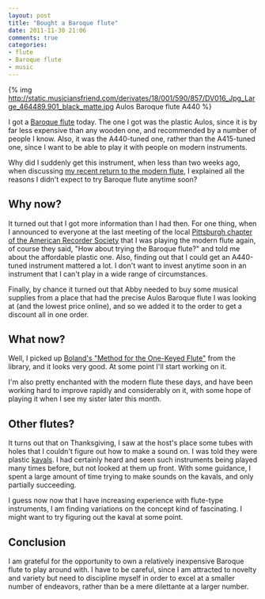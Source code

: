 ```yaml
---
layout: post
title: "Bought a Baroque flute"
date: 2011-11-30 21:06
comments: true
categories:
- flute
- Baroque flute
- music
---
```

{% img http://static.musiciansfriend.com/derivates/18/001/590/857/DV016_Jpg_Large_464489.901_black_matte.jpg Aulos Baroque flute A440 %}

I got a [Baroque flute](http://www.oldflutes.com/baroq.htm) today. The one I got was the plastic Aulos, since it is by far less expensive than any wooden one, and recommended by a number of people I know. Also, it was the A440-tuned one, rather than the A415-tuned one, since I want to be able to play it with people on modern instruments.

Why did I suddenly get this instrument, when less than two weeks ago, when discussing [my recent return to the modern flute](/blog/2011/11/17/flute-versus-recorder/), I explained all the reasons I didn't expect to try Baroque flute anytime soon?

<!--more-->

## Why now?

It turned out that I got more information than I had then. For one thing, when I announced to everyone at the last meeting of the local [Pittsburgh chapter of the American Recorder Society](http://www.andrew.cmu.edu/user/lukas/pcars/Welcome.html) that I was playing the modern flute again, of course they said, "How about trying the Baroque flute?" and told me about the affordable plastic one. Also, finding out that I could get an A440-tuned instrument mattered a lot. I don't want to invest anytime soon in an instrument that I can't play in a wide range of circumstances.

Finally, by chance it turned out that Abby needed to buy some musical supplies from a place that had the precise Aulos Baroque flute I was looking at (and the lowest price online), and so we added it to the order to get a discount all in one order.

## What now?

Well, I picked up [Boland's "Method for the One-Keyed Flute"](http://www.ucpress.edu/book.php?isbn=9780520214477) from the library, and it looks very good. At some point I'll start working on it.

I'm also pretty enchanted with the modern flute these days, and have been working hard to improve rapidly and considerably on it, with some hope of playing it when I see my sister later this month.

## Other flutes?

It turns out that on Thanksgiving, I saw at the host's place some tubes with holes that I couldn't figure out how to make a sound on. I was told they were plastic [kavals](http://en.wikipedia.org/wiki/Kaval). I had certainly heard and seen such instruments being played many times before, but not looked at them up front. With some guidance, I spent a large amount of time trying to make sounds on the kavals, and only partially succeeding.

I guess now now that I have increasing experience with flute-type instruments, I am finding variations on the concept kind of fascinating. I might want to try figuring out the kaval at some point.

## Conclusion

I am grateful for the opportunity to own a relatively inexpensive Baroque flute to play around with. I have to be careful, since I am attracted to novelty and variety but need to discipline myself in order to excel at a smaller number of endeavors, rather than be a mere dilettante at a larger number.

